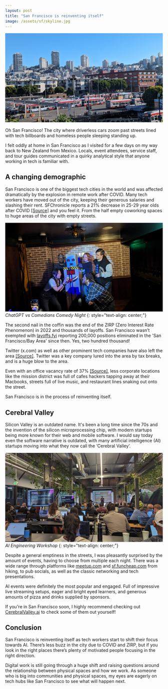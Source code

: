 ```yaml
---
layout: post
title: "San Francisco is reinventing itself"
image: /assets/sf/skyline.jpg
---
```


![Skyline](/assets/sf/skyline.jpg)

Oh San Francisco! The city where driverless cars zoom past streets lined with tech billboards and homeless people sleeping standing up.

I felt oddly at home in San Francisco as I visited for a few days on my way back to New Zealand from Mexico. Locals, event attendees, service staff, and tour guides communicated in a quirky analytical style that anyone working in tech is familiar with.

## A changing demographic

San Francisco is one of the biggest tech cities in the world and was affected dramatically by the explosion in remote work after COVID. Many tech workers have moved out of the city, keeping their generous salaries and slashing their rent. SFChronicle reports a 21% decrease in 25-29 year olds after COVID [[Source]](https://www.sfchronicle.com/bayarea/article/san-francisco-population-data-18140254.php) and you feel it. From the half empty coworking spaces to huge areas of the city with empty streets.

![Comedians](/assets/sf/comedy.jpg)
_ChatGPT vs Comedians Comedy Night_
{: style="text-align: center;"}

The second nail in the coffin was the end of the ZIRP (Zero Interest Rate Phenomenon) in 2022 and thousands of layoffs. San Francisco wasn’t exempted with [layoffs.fyi](https://layoffs.fyi) reporting 200,000 positions eliminated in the 'San Francisco/Bay Area' since then. Yes, two hundred thousand!

Twitter (x.com) as well as other prominent tech companies have also left the area [[Source]](https://www.theguardian.com/technology/article/2024/aug/05/x-twitter-san-francisco-office-closing). Twitter was a key company lured into the area by tax breaks, and is a huge blow to the area.

Even with an office vacancy rate of 37% [[Source]](https://www.axios.com/local/san-francisco/2024/07/10/office-vacancy-rate-economic-recovery), less corporate locations like the mission district was full of cafes hackers tapping away at their Macbooks, streets full of live music, and restaurant lines snaking out onto the street.

San Francisco is in the process of reinventing itself.

## Cerebral Valley

Silicon Valley is an outdated name. It's been a long time since the 70s and the invention of the silicon microprocessing chip, with modern startups being more known for their web and mobile software. I would say today even the software narrative is outdated, with many artificial intelligence (AI) startups moving into what they now call the ‘Cerebral Valley’.

![Workshop](/assets/sf/workshop.jpg)
_AI Engineering Workshop_
{: style="text-align: center;"}

Despite a general emptiness in the streets, I was pleasantly surprised by the amount of events, having to choose from multiple each night. There was a wide range through platforms like [meetup.com](https://meetup.com) and [sf.funcheap.com](https://sf.funcheap.com/) from hiking, to pub socials, as well as the classic networking and tech presentations.

AI events were definitely the most popular and engaged. Full of impressive live streaming setups, eager and bright eyed learners, and generous amounts of pizza and drinks supplied by sponsors.

If you're in San Francisco soon, I highly recommend checking out [CerebralValley.ai](https://cerebralvalley.ai/) to check some of them out yourself!

## Conclusion

San Francisco is reinventing itself as tech workers start to shift their focus towards AI. There’s less buzz in the city due to COVID and ZIRP, but if you look in the right places there’s plenty of motivated people focusing in the right direction.

Digital work is still going through a huge shift and raising questions around the relationship between physical spaces and how we work. As someone who is big into communities and physical spaces, my eyes are eagerly on tech hubs like San Francisco to see what will happen next.
